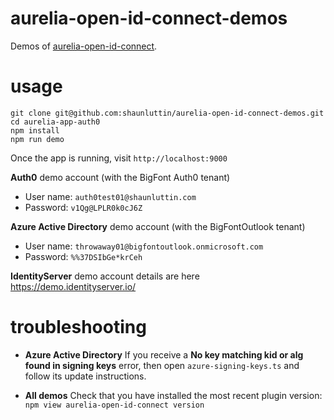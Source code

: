 # aurelia-open-id-connect-demos

Demos of [aurelia-open-id-connect](https://github.com/shaunluttin/aurelia-open-id-connect).

# usage

    git clone git@github.com:shaunluttin/aurelia-open-id-connect-demos.git
    cd aurelia-app-auth0
    npm install
    npm run demo

Once the app is running, visit `http://localhost:9000`

**Auth0** demo account (with the BigFont Auth0 tenant)

* User name: `auth0test01@shaunluttin.com`
* Password: `v1Qg@LPLR0k0cJ6Z`

**Azure Active Directory** demo account (with the BigFontOutlook tenant)

* User name: `throwaway01@bigfontoutlook.onmicrosoft.com`
* Password: `%%37DSIbGe*krCeh`

**IdentityServer** demo account details are here https://demo.identityserver.io/

# troubleshooting

* **Azure Active Directory** If you receive a **No key matching kid or alg found in signing keys** error,
then open `azure-signing-keys.ts` and follow its update instructions.

* **All demos** Check that you have installed the most recent plugin version: `npm view aurelia-open-id-connect version`
